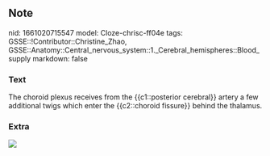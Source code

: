 ## Note
nid: 1661020715547
model: Cloze-chrisc-ff04e
tags: GSSE::!Contributor::Christine_Zhao, GSSE::Anatomy::Central_nervous_system::1._Cerebral_hemispheres::Blood_supply
markdown: false

### Text
<div>
  <div>
    <div>
      <div>
        <div>
          The choroid plexus receives from the {{c1::posterior
          cerebral}} artery a few additional twigs which enter the
          {{c2::choroid fissure}} behind the thalamus.
        </div>
      </div>
    </div>
  </div>
</div>

### Extra
<img src="paste-f98611465648a1169fdd80201325f5ea5218f16e.jpg">

